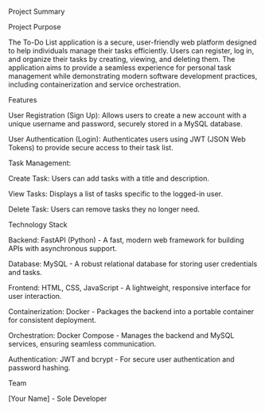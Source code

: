 Project Summary

Project Purpose

The To-Do List application is a secure, user-friendly web platform designed to help individuals manage their tasks efficiently. Users can register, log in, and organize their tasks by creating, viewing, and deleting them. The application aims to provide a seamless experience for personal task management while demonstrating modern software development practices, including containerization and service orchestration.

Features





User Registration (Sign Up): Allows users to create a new account with a unique username and password, securely stored in a MySQL database.



User Authentication (Login): Authenticates users using JWT (JSON Web Tokens) to provide secure access to their task list.



Task Management:





Create Task: Users can add tasks with a title and description.



View Tasks: Displays a list of tasks specific to the logged-in user.



Delete Task: Users can remove tasks they no longer need.

Technology Stack





Backend: FastAPI (Python) - A fast, modern web framework for building APIs with asynchronous support.



Database: MySQL - A robust relational database for storing user credentials and tasks.



Frontend: HTML, CSS, JavaScript - A lightweight, responsive interface for user interaction.



Containerization: Docker - Packages the backend into a portable container for consistent deployment.



Orchestration: Docker Compose - Manages the backend and MySQL services, ensuring seamless communication.



Authentication: JWT and bcrypt - For secure user authentication and password hashing.

Team





[Your Name] - Sole Developer
